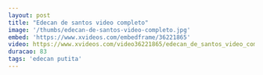 ```yaml
---
layout: post
title: "Edecan de santos video completo"
image: '/thumbs/edecan-de-santos-video-completo.jpg'
embed: 'https://www.xvideos.com/embedframe/36221865'
video: https://www.xvideos.com/video36221865/edecan_de_santos_video_completo
duracao: 83
tags: 'edecan putita'
---
```

